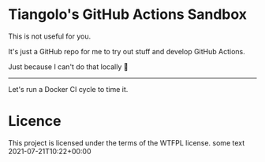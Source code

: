 # Tiangolo's GitHub Actions Sandbox

This is not useful for you.

It's just a GitHub repo for me to try out stuff and develop GitHub Actions.

Just because I can't do that locally 🤷

---

Let's run a Docker CI cycle to time it.

# Licence

This project is licensed under the terms of the WTFPL license.
some text 2021-07-21T10:22+00:00
